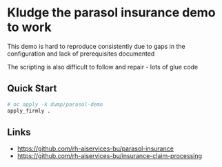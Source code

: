 # Kludge the parasol insurance demo to work

This demo is hard to reproduce consistently due to gaps in the configuration and lack of prerequisites documented

The scripting is also difficult to follow and repair - lots of glue code

## Quick Start

```sh
# oc apply -k dump/parasol-demo
apply_firmly .
```

## Links

- https://github.com/rh-aiservices-bu/parasol-insurance
- https://github.com/rh-aiservices-bu/insurance-claim-processing
